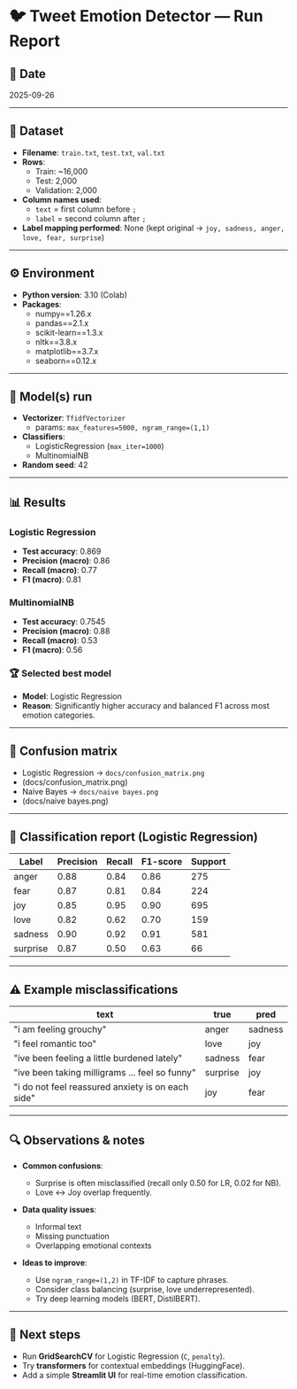# 🐦 Tweet Emotion Detector — Run Report

## 📅 Date
2025-09-26  

---

## 📂 Dataset
- **Filename**: `train.txt`, `test.txt`, `val.txt`  
- **Rows**:  
  - Train: ~16,000  
  - Test: 2,000  
  - Validation: 2,000  
- **Column names used**:  
  - `text` = first column before `;`  
  - `label` = second column after `;`  
- **Label mapping performed**: None (kept original → `joy, sadness, anger, love, fear, surprise`)  

---

## ⚙️ Environment
- **Python version**: 3.10 (Colab)  
- **Packages**:  
  - numpy==1.26.x  
  - pandas==2.1.x  
  - scikit-learn==1.3.x  
  - nltk==3.8.x  
  - matplotlib==3.7.x  
  - seaborn==0.12.x  

---

## 🤖 Model(s) run
- **Vectorizer**: `TfidfVectorizer`  
  - params: `max_features=5000, ngram_range=(1,1)`  
- **Classifiers**:  
  - LogisticRegression (`max_iter=1000`)  
  - MultinomialNB  
- **Random seed**: 42  

---

## 📊 Results

### Logistic Regression
- **Test accuracy**: 0.869  
- **Precision (macro)**: 0.86  
- **Recall (macro)**: 0.77  
- **F1 (macro)**: 0.81  

### MultinomialNB
- **Test accuracy**: 0.7545  
- **Precision (macro)**: 0.88  
- **Recall (macro)**: 0.53  
- **F1 (macro)**: 0.56  

### 🏆 Selected best model
- **Model**: Logistic Regression  
- **Reason**: Significantly higher accuracy and balanced F1 across most emotion categories.  

---

## 🔢 Confusion matrix
- Logistic Regression → `docs/confusion_matrix.png`
- (docs/confusion_matrix.png)
- Naive Bayes → `docs/naive bayes.png`
- (docs/naive bayes.png)

---

## 📑 Classification report (Logistic Regression)

| Label     | Precision | Recall | F1-score | Support |
|-----------|-----------|--------|----------|---------|
| anger     | 0.88      | 0.84   | 0.86     | 275     |
| fear      | 0.87      | 0.81   | 0.84     | 224     |
| joy       | 0.85      | 0.95   | 0.90     | 695     |
| love      | 0.82      | 0.62   | 0.70     | 159     |
| sadness   | 0.90      | 0.92   | 0.91     | 581     |
| surprise  | 0.87      | 0.50   | 0.63     | 66      |

---

## ⚠️ Example misclassifications

| text | true | pred |
|------|------|------|
| "i am feeling grouchy" | anger | sadness |
| "i feel romantic too" | love | joy |
| "ive been feeling a little burdened lately" | sadness | fear |
| "ive been taking milligrams ... feel so funny" | surprise | joy |
| "i do not feel reassured anxiety is on each side" | joy | fear |

---

## 🔍 Observations & notes
- **Common confusions**:  
  - Surprise is often misclassified (recall only 0.50 for LR, 0.02 for NB).  
  - Love ↔ Joy overlap frequently.  

- **Data quality issues**:  
  - Informal text  
  - Missing punctuation  
  - Overlapping emotional contexts  

- **Ideas to improve**:  
  - Use `ngram_range=(1,2)` in TF-IDF to capture phrases.  
  - Consider class balancing (surprise, love underrepresented).  
  - Try deep learning models (BERT, DistilBERT).  

---

## 🚀 Next steps
- Run **GridSearchCV** for Logistic Regression (`C`, `penalty`).  
- Try **transformers** for contextual embeddings (HuggingFace).  
- Add a simple **Streamlit UI** for real-time emotion classification.  
